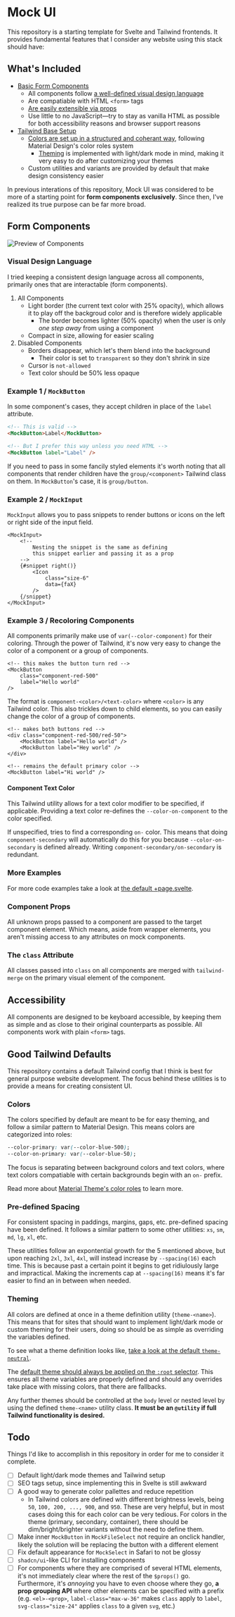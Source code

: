 # Mock UI

This repository is a starting template for Svelte and Tailwind frontends. It provides fundamental features that I consider any website using this stack should have:

## What's Included

- [Basic Form Components](#form-components)
    - All components follow [a well-defined visual design language](#visual-design-language)
    - Are compatiable with HTML `<form>` tags
    - [Are easily extensible via props](#component-props)
    - Use little to no JavaScript—try to stay as vanilla HTML as possible for both accessibility reasons and browser support reasons
- [Tailwind Base Setup](#good-tailwind-defaults)
    - [Colors are set up in a structured and coherant way](#colors), following Material Design's color roles system
        - [Theming](#theming) is implemented with light/dark mode in mind, making it very easy to do after customizing your themes
    - Custom utilities and variants are provided by default that make design consistency easier

In previous interations of this repository, Mock UI was considered to be more of a starting point for **form components exclusively**. Since then, I've realized its true purpose can be far more broad.

## Form Components

![Preview of Components](docs/preview_2025-05.png)

### Visual Design Language

I tried keeping a consistent design language across all components, primarily ones that are interactable (form components).

1. All Components
    - Light border (the current text color with 25% opacity), which allows it to play off the backgroud color and is therefore widely applicable
        - The border becomes lighter (50% opacity) when the user is only _one step away_ from using a component
    - Compact in size, allowing for easier scaling
2. Disabled Components
    - Borders disappear, which let's them blend into the background
        - Their color is set to `transparent` so they don't shrink in size
    - Cursor is `not-allowed`
    - Text color should be 50% less opaque

### Example 1 / `MockButton`

In some component's cases, they accept children in place of the `label` attribute.

```html
<!-- This is valid -->
<MockButton>Label</MockButton>

<!-- But I prefer this way unless you need HTML -->
<MockButton label="Label" />
```

If you need to pass in some fancily styled elements it's worth noting that all components that render children have the `group/<component>` Tailwind class on them. In `MockButton`'s case, it is `group/button`.

### Example 2 / `MockInput`

`MockInput` allows you to pass snippets to render buttons or icons on the left or right side of the input field.

```svelte
<MockInput>
    <!--
        Nesting the snippet is the same as defining
        this snippet earlier and passing it as a prop
    -->
    {#snippet right()}
        <Icon
            class="size-6"
            data={faX}
        />
    {/snippet}
</MockInput>
```

### Example 3 / Recoloring Components

All components primarily make use of `var(--color-component)` for their coloring. Through the power of Tailwind, it's now very easy to change the color of a component or a group of components.

```svelte
<!-- this makes the button turn red -->
<MockButton
    class="component-red-500"
    label="Hello world"
/>
```

The format is `component-<color>/<text-color>` where `<color>` is any Tailwind color. This also trickles down to child elements, so you can easily change the color of a group of components.

```svelte
<!-- makes both buttons red -->
<div class="component-red-500/red-50">
    <MockButton label="Hello world" />
    <MockButton label="Hey world" />
</div>

<!-- remains the default primary color -->
<MockButton label="Hi world" />
```

#### Component Text Color

This Tailwind utility allows for a text color modifier to be specified, if applicable. Providing a text color re-defines the `--color-on-component` to the color specified.

If unspecified, tries to find a corresponding `on-` color. This means that doing `component-secondary` will automatically do this for you because `--color-on-secondary` is defined already. Writing `component-secondary/on-secondary` is redundant.

### More Examples

For more code examples take a look at [the default +page.svelte](src/routes/+page.svelte).

### Component Props

All unknown props passed to a component are passed to the target component element. Which means, aside from wrapper elements, you aren't missing access to any attributes on mock components.

### The `class` Attribute

All classes passed into `class` on all components are merged with `tailwind-merge` on the primary visual element of the component.

## Accessibility

All components are designed to be keyboard accessible, by keeping them as simple and as close to their original counterparts as possible. All components work with plain `<form>` tags.

## Good Tailwind Defaults

This repository contains a default Tailwind config that I think is best for general purpose website development. The focus behind these utilities is to provide a means for creating consistent UI.

### Colors

The colors specified by default are meant to be for easy theming, and follow a similar pattern to Material Design. This means colors are categorized into roles:

```css
--color-primary: var(--color-blue-500);
--color-on-primary: var(--color-blue-50);
```

The focus is separating between background colors and text colors, where text colors compatiable with certain backgrounds begin with an `on-` prefix.

Read more about [Material Theme's color roles](https://m3.material.io/styles/color/roles#19e75989-7485-4f5b-a769-940c4e4364bc) to learn more.

### Pre-defined Spacing

For consistent spacing in paddings, margins, gaps, etc. pre-defined spacing have been defined. It follows a similar pattern to some other utilities: `xs`, `sm`, `md`, `lg`, `xl`, etc.

These utilities follow an expontential growth for the 5 mentioned above, but upon reaching `2xl`, `3xl`, `4xl`, will instead increase by `--spacing(16)` each time. This is because past a certain point it begins to get ridiulously large and impractical. Making the increments cap at `--spacing(16)` means it's far easier to find an in between when needed.

### Theming

All colors are defined at once in a theme definition utility (`theme-<name>`). This means that for sites that should want to implement light/dark mode or custom theming for their users, doing so should be as simple as overriding the variables defined.

To see what a theme definition looks like, [take a look at the default `theme-neutral`](https://github.com/josssch/mock-ui/blob/9e19ce401c66a16446fff1e55ff179afa738901e/src/default.css#L64-L81).

The [default theme should always be applied on the `:root` selector](https://github.com/josssch/mock-ui/blob/9e19ce401c66a16446fff1e55ff179afa738901e/src/default.css#L93-L96). This ensures all theme variables are properly defined and should any overrides take place with missing colors, that there are fallbacks.

Any further themes should be controlled at the `body` level or nested level by using the defined `theme-<name>` utility class. **It must be an `@utility` if full Tailwind functionality is desired.**

## Todo

Things I'd like to accomplish in this repository in order for me to consider it complete.

- [ ] Default light/dark mode themes and Tailwind setup
- [ ] SEO tags setup, since implementing this in Svelte is still awkward
- [ ] A good way to generate color pallettes and reduce repetition
    - In Tailwind colors are defined with different brightness levels, being `50`, `100, 200, ..., 900`, and `950`. These are very helpful, but in most cases doing this for each color can be very tedious. For colors in the theme (primary, secondary, container), there should be dim/bright/brighter variants without the need to define them.
- [ ] Make inner `MockButton` in `MockFileSelect` not require an onclick handler, likely the solution will be replacing the button with a different element
- [ ] Fix default appearance for `MockSelect` in Safari to not be glossy
- [ ] `shadcn/ui`-like CLI for installing components
- [ ] For components where they are comprised of several HTML elements, it's not immediately clear where the rest of the `$props()` go. Furthermore, it's _annoying_ you have to even choose where they go, **a prop grouping API** where other elements can be specified with a prefix (e.g. `<el>-<prop>`, `label-class="max-w-36"` makes `class` apply to `label`, `svg-class="size-24"` applies `class` to a given `svg`, etc.)
